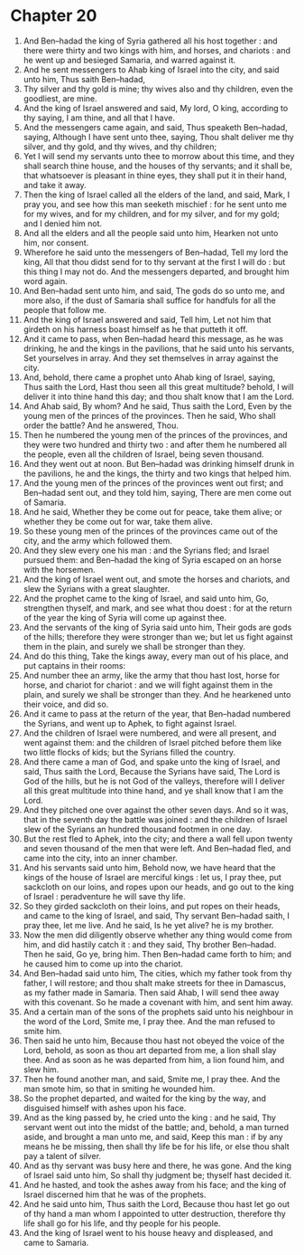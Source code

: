 # Chapter 20

1. And Ben–hadad the king of Syria gathered all his host together : and there were thirty and two kings with him, and horses, and chariots : and he went up and besieged Samaria, and warred against it.
2. And he sent messengers to Ahab king of Israel into the city, and said unto him, Thus saith Ben–hadad,
3. Thy silver and thy gold is mine; thy wives also and thy children, even the goodliest, are mine.
4. And the king of Israel answered and said, My lord, O king, according to thy saying, I am thine, and all that I have.
5. And the messengers came again, and said, Thus speaketh Ben–hadad, saying, Although I have sent unto thee, saying, Thou shalt deliver me thy silver, and thy gold, and thy wives, and thy children;
6. Yet I will send my servants unto thee to morrow about this time, and they shall search thine house, and the houses of thy servants; and it shall be, that whatsoever is pleasant in thine eyes, they shall put it in their hand, and take it away.
7. Then the king of Israel called all the elders of the land, and said, Mark, I pray you, and see how this man seeketh mischief : for he sent unto me for my wives, and for my children, and for my silver, and for my gold; and I denied him not.
8. And all the elders and all the people said unto him, Hearken not unto him, nor consent.
9. Wherefore he said unto the messengers of Ben–hadad, Tell my lord the king, All that thou didst send for to thy servant at the first I will do : but this thing I may not do. And the messengers departed, and brought him word again.
10. And Ben–hadad sent unto him, and said, The gods do so unto me, and more also, if the dust of Samaria shall suffice for handfuls for all the people that follow me.
11. And the king of Israel answered and said, Tell him, Let not him that girdeth on his harness boast himself as he that putteth it off.
12. And it came to pass, when Ben–hadad heard this message, as he was drinking, he and the kings in the pavilions, that he said unto his servants, Set yourselves in array. And they set themselves in array against the city.
13. And, behold, there came a prophet unto Ahab king of Israel, saying, Thus saith the Lord, Hast thou seen all this great multitude? behold, I will deliver it into thine hand this day; and thou shalt know that I am the Lord.
14. And Ahab said, By whom? And he said, Thus saith the Lord, Even by the young men of the princes of the provinces. Then he said, Who shall order the battle? And he answered, Thou.
15. Then he numbered the young men of the princes of the provinces, and they were two hundred and thirty two : and after them he numbered all the people, even all the children of Israel, being seven thousand.
16. And they went out at noon. But Ben–hadad was drinking himself drunk in the pavilions, he and the kings, the thirty and two kings that helped him.
17. And the young men of the princes of the provinces went out first; and Ben–hadad sent out, and they told him, saying, There are men come out of Samaria.
18. And he said, Whether they be come out for peace, take them alive; or whether they be come out for war, take them alive.
19. So these young men of the princes of the provinces came out of the city, and the army which followed them.
20. And they slew every one his man : and the Syrians fled; and Israel pursued them: and Ben–hadad the king of Syria escaped on an horse with the horsemen.
21. And the king of Israel went out, and smote the horses and chariots, and slew the Syrians with a great slaughter.
22. And the prophet came to the king of Israel, and said unto him, Go, strengthen thyself, and mark, and see what thou doest : for at the return of the year the king of Syria will come up against thee.
23. And the servants of the king of Syria said unto him, Their gods are gods of the hills; therefore they were stronger than we; but let us fight against them in the plain, and surely we shall be stronger than they.
24. And do this thing, Take the kings away, every man out of his place, and put captains in their rooms:
25. And number thee an army, like the army that thou hast lost, horse for horse, and chariot for chariot : and we will fight against them in the plain, and surely we shall be stronger than they. And he hearkened unto their voice, and did so.
26. And it came to pass at the return of the year, that Ben–hadad numbered the Syrians, and went up to Aphek, to fight against Israel.
27. And the children of Israel were numbered, and were all present, and went against them: and the children of Israel pitched before them like two little flocks of kids; but the Syrians filled the country.
28. And there came a man of God, and spake unto the king of Israel, and said, Thus saith the Lord, Because the Syrians have said, The Lord is God of the hills, but he is not God of the valleys, therefore will I deliver all this great multitude into thine hand, and ye shall know that I am the Lord.
29. And they pitched one over against the other seven days. And so it was, that in the seventh day the battle was joined : and the children of Israel slew of the Syrians an hundred thousand footmen in one day.
30. But the rest fled to Aphek, into the city; and there a wall fell upon twenty and seven thousand of the men that were left. And Ben–hadad fled, and came into the city, into an inner chamber.
31. And his servants said unto him, Behold now, we have heard that the kings of the house of Israel are merciful kings : let us, I pray thee, put sackcloth on our loins, and ropes upon our heads, and go out to the king of Israel : peradventure he will save thy life.
32. So they girded sackcloth on their loins, and put ropes on their heads, and came to the king of Israel, and said, Thy servant Ben–hadad saith, I pray thee, let me live. And he said, Is he yet alive? he is my brother.
33. Now the men did diligently observe whether any thing would come from him, and did hastily catch it : and they said, Thy brother Ben–hadad. Then he said, Go ye, bring him. Then Ben–hadad came forth to him; and he caused him to come up into the chariot.
34. And Ben–hadad said unto him, The cities, which my father took from thy father, I will restore; and thou shalt make streets for thee in Damascus, as my father made in Samaria. Then said Ahab, I will send thee away with this covenant. So he made a covenant with him, and sent him away.
35. And a certain man of the sons of the prophets said unto his neighbour in the word of the Lord, Smite me, I pray thee. And the man refused to smite him.
36. Then said he unto him, Because thou hast not obeyed the voice of the Lord, behold, as soon as thou art departed from me, a lion shall slay thee. And as soon as he was departed from him, a lion found him, and slew him.
37. Then he found another man, and said, Smite me, I pray thee. And the man smote him, so that in smiting he wounded him.
38. So the prophet departed, and waited for the king by the way, and disguised himself with ashes upon his face.
39. And as the king passed by, he cried unto the king : and he said, Thy servant went out into the midst of the battle; and, behold, a man turned aside, and brought a man unto me, and said, Keep this man : if by any means he be missing, then shall thy life be for his life, or else thou shalt pay a talent of silver.
40. And as thy servant was busy here and there, he was gone. And the king of Israel said unto him, So shall thy judgment be; thyself hast decided it.
41. And he hasted, and took the ashes away from his face; and the king of Israel discerned him that he was of the prophets.
42. And he said unto him, Thus saith the Lord, Because thou hast let go out of thy hand a man whom I appointed to utter destruction, therefore thy life shall go for his life, and thy people for his people.
43. And the king of Israel went to his house heavy and displeased, and came to Samaria.

